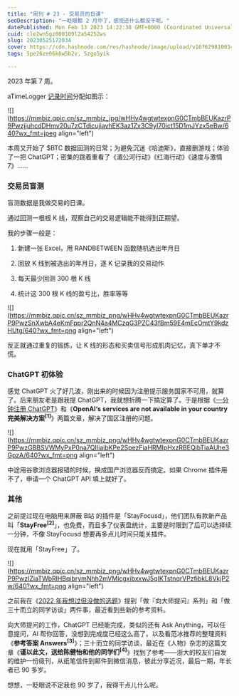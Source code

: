 ```yaml
---
title: "周刊 # 23 - 交易员的日课"
seoDescription: "一眨眼都 2 月中了，感觉还什么都没干呢。"
datePublished: Mon Feb 13 2023 14:22:38 GMT+0000 (Coordinated Universal Time)
cuid: cle2wn5gz000109l2a54252ws
slug: 20230525172034
cover: https://cdn.hashnode.com/res/hashnode/image/upload/v1676298100344/db08a030-27e8-41b7-bb17-0e5fe2676f12.jpeg
tags: 5pe26ze06k6w5b2v, 5zgo5yik

---
```


2023 年第 7 周。

aTimeLogger [记录时间](http://mp.weixin.qq.com/s?__biz=MzI3MzU5MDA1OQ==&mid=2247485032&idx=1&sn=acb21dab9e80298f57f65f3a9ea3a1c7&chksm=eb21b42cdc563d3a565d6c98ad7010303e68799b4f29c829a6c1fd89ff190878ddb44f22a899&scene=21#wechat_redirect)分配如图示：

![](https://mmbiz.qpic.cn/sz_mmbiz_jpg/wHHv4wgtwtexpnG0CTmbBEUKazrP9PwzjjuhcdDHmv20u7zCTdicujiavhEK3az1Zx3C9yI70ict15D1mJYzx5eBw/640?wx_fmt=jpeg align="left")

本周又开始了 $BTC 数据回测的日常；为避免沉迷《哈迪斯》，直接删游戏；体验了一把 ChatGPT；密集的跳着重看了《湄公河行动》《红海行动》《速度与激情7》……

### **交易员盲测**

盲测数据是我做交易的日课。

通过回测一根根 K 线，观察自己的交易逻辑能不能得到正期望。

我的步骤一般是：

1. 新建一张 Excel，用 RANDBETWEEN 函数随机选出年月日
    
2. 回放 K 线到被选出的年月日，逐 K 记录我的交易动作
    
3. 每天最少回测 300 根 K 线
    
4. 统计这 300 根 K 线的盈亏比，胜率等等
    

![](https://mmbiz.qpic.cn/sz_mmbiz_png/wHHv4wgtwtexpnG0CTmbBEUKazrP9PwzSnXwbA4eKmFppr2QnN4a4MCzqG3PZC43fBm59E4mEcOmtY9kdzHUtg/640?wx_fmt=png align="left")

反正就通过重复的锻炼，让 K 线的形态和买卖信号形成肌肉记忆，真下单才不慌。

### **ChatGPT 初体验**

感觉 ChatGPT 火了好几波，刚出来的时候因为注册提示服务国家不可用，就算了。后来朋友老是跟我提 ChatGPT，我就想折腾一下搞定算了。于是根据《[一分钟注册 ChatGPT](https://mp.weixin.qq.com/s?__biz=MzI5MDM4NTYwOA==&mid=2247498522&idx=1&sn=11360f41b2af6f204251e016366a4c7b&scene=21#wechat_redirect)》和《**OpenAI‘s services are not available in your country 完美解决方案<sup>[1]</sup>**》两篇文章，解决了国区注册的问题。

![](https://mmbiz.qpic.cn/sz_mmbiz_png/wHHv4wgtwtexpnG0CTmbBEUKazrP9PwzGBBSVWMyPxP0na7QIIiaibKPe2SpezFiaHRMIpHxzRBEQibTiaAUhe3GpzA/640?wx_fmt=png align="left")

中途用谷歌浏览器报错的时候，换成国产浏览器反而搞定。如果 Chrome 插件用不了，申请一个 ChatGPT API 填上就好了。

### **其他**

之前提过现在电脑用来屏蔽 B站 的插件是「StayFocusd」，他们团队有款新产品叫「**StayFree<sup>[2]</sup>**」，也免费，而且多了仪表盘统计，主要是时限到了后可以选择续一分钟，不像 StayFocusd 想要再多点儿时间只能关插件。

现在就用「StayFree」了。

![](https://mmbiz.qpic.cn/sz_mmbiz_png/wHHv4wgtwtexpnG0CTmbBEUKazrP9PwzIZiaTWbRlHBqibrymNhh2mVMicgxibxxwJ5qIKTstnqrVPzfibkL8VkjP2w/640?wx_fmt=png align="left")

之前我在《[2022 年我想过但没做的选题](http://mp.weixin.qq.com/s?__biz=MzI3MzU5MDA1OQ==&mid=2247487460&idx=1&sn=0494727a413dba216d6c772067bafbf4&chksm=eb21bda0dc5634b6b76b5e43d2e7674afc6c08194c6e6e543fb86939fcc6df562b908adce296&scene=21#wechat_redirect)》提到「做『向大师提问』系列」和「做三十而立的同学访谈」两件事，最近看到些新的参考资料。

向大师提问的工作，ChatGPT 已经能完成，类似的还有 Ask Anything，可以任意提问，AI 帮你回答，没想到完成度已经这么高了。以及看范冰推荐的整理资料《**参考答案 Answers<sup>[3]</sup>**》；三十而立的同学访谈，最近在《人物》杂志的这篇文章《**谨以此文，送给陈健怡和他的同学们<sup>[4]</sup>**》找到了参考——浙大的校友们自发的维护一份级刊，从纸笔信件到邮件到微信消息，彼此分享近况，最后一期，年长者已 90 多岁。

想想，一眨眼说不定我也 90 岁了，我得干点儿什么呢。